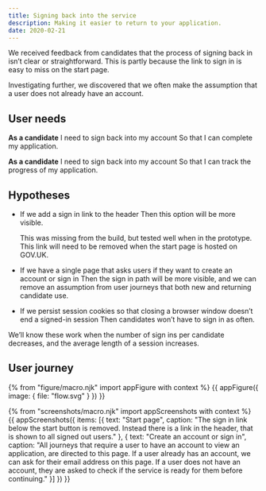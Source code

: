 ```yaml
---
title: Signing back into the service
description: Making it easier to return to your application.
date: 2020-02-21
---
```


We received feedback from candidates that the process of signing back in isn’t clear or straightforward. This is partly because the link to sign in is easy to miss on the start page.

Investigating further, we discovered that we often make the assumption that a user does not already have an account.

## User needs

**As a candidate**
I need to sign back into my account
So that I can complete my application.

**As a candidate**
I need to sign back into my account
So that I can track the progress of my application.

## Hypotheses

* If we add a sign in link to the header
  Then this option will be more visible.

  This was missing from the build, but tested well when in the prototype. This link will need to be removed when the start page is hosted on GOV.UK.

* If we have a single page that asks users if they want to create an account or sign in
  Then the sign in path will be more visible, and we can remove an assumption from user journeys that both new and returning candidate use.

* If we persist session cookies so that closing a browser window doesn’t end a signed-in session
  Then candidates won’t have to sign in as often.

We’ll know these work when the number of sign ins per candidate decreases, and the average length of a session increases.

## User journey

{% from "figure/macro.njk" import appFigure with context %}
{{ appFigure({
  image: {
    file: "flow.svg"
  }
}) }}

{% from "screenshots/macro.njk" import appScreenshots with context %}
{{ appScreenshots({
  items: [{
    text: "Start page",
    caption: "The sign in link below the start button is removed. Instead there is a link in the header, that is shown to all signed out users."
  }, {
    text: "Create an account or sign in",
    caption: "All journeys that require a user to have an account to view an application, are directed to this page. If a user already has an account, we can ask for their email address on this page. If a user does not have an account, they are asked to check if the service is ready for them before continuing."
  }]
}) }}
